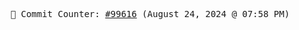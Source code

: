 <p align="center">
    <samp>
        📮 Commit Counter: <a href="https://github.com/Javascript-void0/Javascript-void0/commits/main">#99616</a> (August 24, 2024 @ 07:58 PM)
    </samp>
</p>